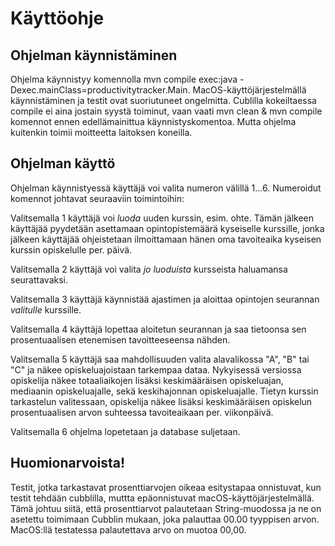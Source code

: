 # Käyttöohje

## Ohjelman käynnistäminen
Ohjelma käynnistyy komennolla mvn compile exec:java -Dexec.mainClass=productivitytracker.Main.
MacOS-käyttöjärjestelmällä käynnistäminen ja testit ovat suoriutuneet ongelmitta. Cublilla kokeiltaessa compile ei aina jostain syystä toiminut, vaan vaati mvn clean & mvn compile komennot ennen edellämainittua käynnistyskomentoa. Mutta ohjelma kuitenkin toimii moitteetta laitoksen koneilla.

## Ohjelman käyttö
Ohjelman käynnistyessä käyttäjä voi valita numeron välillä 1...6. Numeroidut komennot johtavat seuraaviin toimintoihin:

Valitsemalla 1 käyttäjä voi *luoda* uuden kurssin, esim. ohte. Tämän jälkeen käyttäjää pyydetään asettamaan opintopistemäärä kyseiselle kurssille, jonka jälkeen käyttäjää ohjeistetaan ilmoittamaan hänen oma tavoiteaika kyseisen kurssin opiskelulle per. päivä.

Valitsemalla 2 käyttäjä voi valita *jo luoduista* kursseista haluamansa seurattavaksi.

Valitsemalla 3 käyttäjä käynnistää ajastimen ja aloittaa opintojen seurannan *valitulle* kurssille.

Valitsemalla 4 käyttäjä lopettaa aloitetun seurannan ja saa tietoonsa sen prosentuaalisen etenemisen tavoitteeseensa nähden.

Valitsemalla 5 käyttäjä saa mahdollisuuden valita alavalikossa "A", "B" tai "C" ja näkee opiskeluajoistaan tarkempaa dataa. Nykyisessä versiossa opiskelija näkee totaaliaikojen lisäksi keskimääräisen opiskeluajan, mediaanin opiskeluajalle, sekä keskihajonnan opiskeluajalle. Tietyn kurssin tarkastelun valitessaan, opiskelija näkee lisäksi keskimääräisen opiskelun prosentuaalisen arvon suhteessa tavoiteaikaan per. viikonpäivä.

Valitsemalla 6 ohjelma lopetetaan ja database suljetaan.

## Huomionarvoista!

Testit, jotka tarkastavat prosenttiarvojen oikeaa esitystapaa onnistuvat, kun testit tehdään cubblilla, muttta epäonnistuvat macOS-käyttöjärjestelmällä. Tämä johtuu siitä, että prosenttiarvot palautetaan String-muodossa ja ne on asetettu toimimaan Cubblin mukaan, joka palauttaa 00.00 tyyppisen arvon. MacOS:llä testatessa palautettava arvo on muotoa 00,00.
